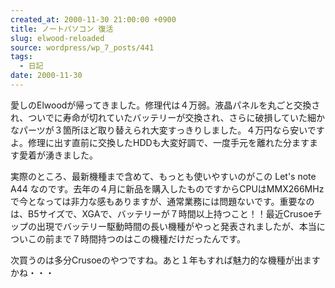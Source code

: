 ```yaml
---
created_at: 2000-11-30 21:00:00 +0900
title: ノートパソコン 復活
slug: elwood-reloaded
source: wordpress/wp_7_posts/441
tags:
  - 日記
date: 2000-11-30
---
```


愛しのElwoodが帰ってきました。修理代は４万弱。液晶パネルを丸ごと交換され、ついでに寿命が切れていたバッテリーが交換され、さらに破損していた細かなパーツが３箇所ほど取り替えられ大変すっきりしました。４万円なら安いですよ。修理に出す直前に交換したHDDも大変好調で、一度手元を離れた分ますます愛着が湧きました。

実際のところ、最新機種まで含めて、もっとも使いやすいのがこの Let's note A44 なのです。去年の４月に新品を購入したものですからCPUはMMX266MHzで今となっては非力な感もありますが、通常業務には問題ないです。重要なのは、B5サイズで、XGAで、バッテリーが７時間以上持つこと！！最近Crusoeチップの出現でバッテリー駆動時間の長い機種がやっと発表されましたが、本当についこの前まで７時間持つのはこの機種だけだったんです。

次買うのは多分Crusoeのやつですね。あと１年もすれば魅力的な機種が出ますかね・・・
